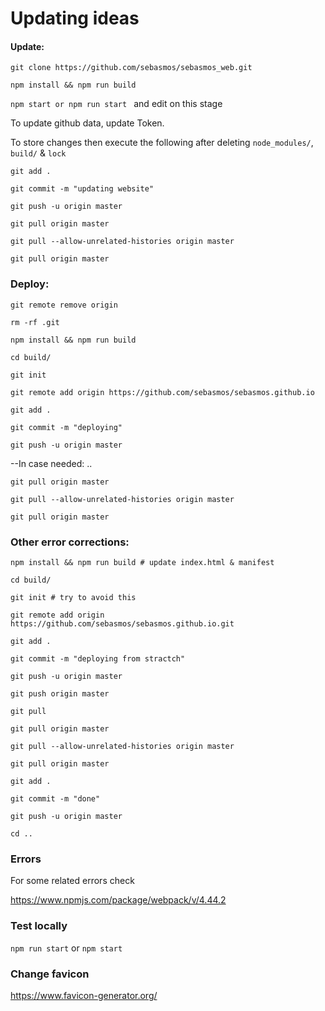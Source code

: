 

# Updating ideas 

#### Update: 

`git clone https://github.com/sebasmos/sebasmos_web.git`

`npm install && npm run build` 

`npm start or npm run start ` and edit on this stage


To update github data, update Token. 


To store changes then execute the following after deleting `node_modules/`, `build/` & `lock`

`git add .` 

`git commit -m "updating website"`

`git push -u origin master `

`git pull origin master`

`git pull --allow-unrelated-histories origin master`

`git pull origin master`


### Deploy:

`git remote remove origin`

`rm -rf .git`

`npm install && npm run build`

`cd build/`

`git init`

`git remote add origin https://github.com/sebasmos/sebasmos.github.io`

`git add .`

`git commit -m "deploying"`

`git push -u origin master`

--In case needed: ..

`git pull origin master`

`git pull --allow-unrelated-histories origin master`

`git pull origin master`




### Other error corrections: 

`npm install && npm run build # update index.html & manifest`

`cd build/`

`git init # try to avoid this`

`git remote add origin https://github.com/sebasmos/sebasmos.github.io.git`

`git add .`

`git commit -m "deploying from stractch"`

`git push -u origin master`

`git push origin master`

`git pull`

`git pull origin master`

`git pull --allow-unrelated-histories origin master`

`git pull origin master`

`git add .`

`git commit -m "done"`

`git push -u origin master`

`cd ..`



### Errors



For some related errors check



https://www.npmjs.com/package/webpack/v/4.44.2





### Test locally



`npm run start` or `npm start`



### Change favicon



https://www.favicon-generator.org/





